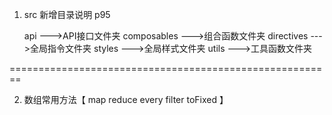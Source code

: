 1. src 新增目录说明      p95

    api         --->API接口文件夹
    composables --->组合函数文件夹
    directives  --->全局指令文件夹
    styles      --->全局样式文件夹
    utils       --->工具函数文件夹

========================================================

2. 数组常用方法【 map reduce every filter toFixed 】